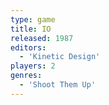 ```yaml
---
type: game
title: IO
released: 1987
editors: 
  - 'Kinetic Design'
players: 2
genres:
  - 'Shoot Them Up'
---
```

